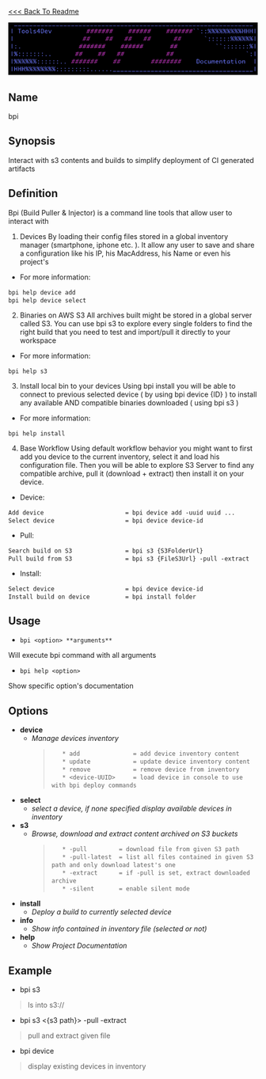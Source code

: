 [<<< Back To Readme](../../../../README.md)
<p align="center">
    <img src="https://github.com/T4D-Suites/T4D-Ressources/blob/master/LogoBPI.png">
</p>


## Name
<p>bpi</p>


## Synopsis
<p>Interact with s3 contents and builds to simplify deployment of CI generated artifacts</p>


## Definition
<p>

Bpi (Build Puller & Injector) is a command line tools that allow user to interact with

1. Devices
By loading their config files stored in a global inventory manager (smartphone, iphone etc. ).
It allow any user to save and share a configuration like his IP, his MacAddress, his Name or even his project's

- For more information:
```
bpi help device add
bpi help device select
```

2. Binaries on AWS S3
All archives built might be stored in a global server called S3.
You can use bpi s3 to explore every single folders to find the right build that you need to test and import/pull it directly to your workspace

- For more information:
```
bpi help s3
```

3. Install local bin to your devices
Using bpi install you will be able to connect to previous selected device ( by using bpi device {ID} ) to install any available AND compatible binaries downloaded ( using bpi s3 )

- For more information:
```
bpi help install
```


4. Base Workflow
Using default workflow behavior you might want to first add you device to the current inventory, select it and load his configuration file.
Then you will be able to explore S3 Server to find any compatible archive, pull it (download + extract) then install it on your device.

- Device:
```
Add device                       = bpi device add -uuid uuid ...        
Select device                    = bpi device device-id
```
- Pull:
```
Search build on S3               = bpi s3 {S3FolderUrl}
Pull build from S3               = bpi s3 {FileS3Url} -pull -extract
```
- Install:
```
Select device                    = bpi device device-id
Install build on device          = bpi install folder
```
</p>


## Usage

* `bpi <option> **arguments**`

Will execute bpi command with all arguments


* `bpi help <option>`

Show specific option's documentation


## Options
- **device**
    - _Manage devices inventory_
        >        * add               = add device inventory content
        >        * update            = update device inventory content
        >        * remove            = remove device from inventory
        >        * <device-UUID>     = load device in console to use with bpi deploy commands
- **select**
    - _select a device, if none specified display available devices in inventory_
- **s3**
    - _Browse, download and extract content archived on S3 buckets_
        >        * -pull         = download file from given S3 path
        >        * -pull-latest  = list all files contained in given S3 path and only download latest's one
        >        * -extract      = if -pull is set, extract downloaded archive
        >        * -silent       = enable silent mode
- **install**
    - _Deploy a build to currently selected device_
- **info**
    - _Show info contained in inventory file (selected or not)_
- **help**
    - _Show Project Documentation_

## Example
<p>

* bpi s3                                

>  ls into s3://


* bpi s3 <{s3 path}> -pull -extract     

>  pull and extract given file


* bpi device                            

>  display existing devices in inventory


</p>

